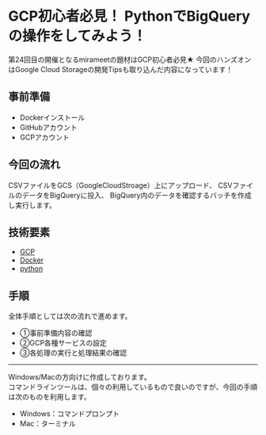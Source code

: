 # GCP初心者必見！ PythonでBigQueryの操作をしてみよう！<br/>
第24回目の開催となるmirameetの題材はGCP初心者必見★
今回のハンズオンはGoogle Cloud Storageの開発Tipsも取り込んだ内容になっています！

## 事前準備
- Dockerインストール
- GitHubアカウント
- GCPアカウント

## 今回の流れ
CSVファイルをGCS（GoogleCloudStroage）上にアップロード、
CSVファイルのデータをBigQueryに投入、
BigQuery内のデータを確認するバッチを作成し実行します。


## 技術要素
- [GCP](https://console.cloud.google.com/?hl=ja)
- [Docker](https://www.docker.com/)
- [python](https://www.python.jp/)


## 手順
全体手順としては次の流れで進めます。
- ①事前準備内容の確認
- ②GCP各種サービスの設定
- ③各処理の実行と処理結果の確認

---

Windows/Macの方向けに作成しております。  
コマンドラインツールは、個々の利用しているもので良いのですが、今回の手順は次のものを利用します。  
- Windows：コマンドプロンプト
- Mac：ターミナル
